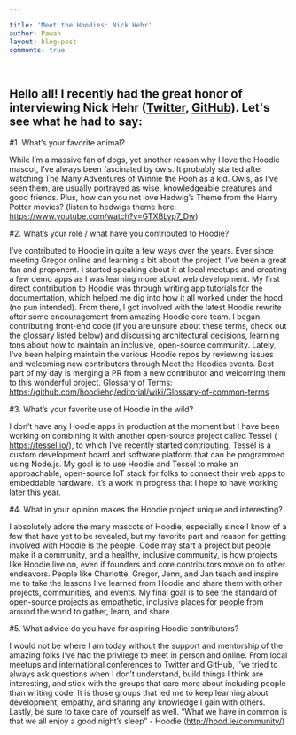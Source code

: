 ```yaml
---

title: 'Meet the Hoodies: Nick Hehr'
author: Pawan
layout: blog-post
comments: true

---
```


## Hello all! I recently had the great honor of interviewing Nick Hehr ([Twitter](https://twitter.com/hipsterbrown), [GitHub](https://github.com/hipsterbrown)). Let's see what he had to say:

#1. What’s your favorite animal?

While I’m a massive fan of dogs, yet another reason why I love the Hoodie mascot, I’ve always been fascinated by owls. It probably started after watching The Many Adventures of Winnie the Pooh as a kid. Owls, as I’ve seen them, are usually portrayed as wise, knowledgeable creatures and good friends. Plus, how can you not love Hedwig’s Theme from the Harry Potter movies? (listen to hedwigs theme here: https://www.youtube.com/watch?v=GTXBLyp7_Dw)


#2. What’s your role / what have you contributed to Hoodie?

I’ve contributed to Hoodie in quite a few ways over the years. Ever since meeting Gregor online and learning a bit about the project, I’ve been a great fan and proponent. I started speaking about it at local meetups and creating a few demo apps as I was learning more about web development. My first direct contribution to Hoodie was through writing app tutorials for the documentation, which helped me dig into how it all worked under the hood (no pun intended). From there, I got involved with the latest Hoodie rewrite after some encouragement from amazing Hoodie core team. I began contributing front-end code (if you are unsure about these terms, check out the glossary listed below) and discussing architectural decisions, learning tons about how to maintain an inclusive, open-source community. Lately, I’ve been helping maintain the various Hoodie repos by reviewing issues and welcoming new contributors through Meet the Hoodies events. Best part of my day is merging a PR from a new contributor and welcoming them to this wonderful project.
Glossary of Terms: https://github.com/hoodiehq/editorial/wiki/Glossary-of-common-terms

#3. What’s your favorite use of Hoodie in the wild?

I don’t have any Hoodie apps in production at the moment but I have been working on combining it with another open-source project called Tessel ( https://tessel.io/), to which I’ve recently started contributing. Tessel is a custom development board and software platform that can be programmed using Node.js. My goal is to use Hoodie and Tessel to make an approachable, open-source IoT stack for folks to connect their web apps to embeddable hardware. It’s a work in progress that I hope to have working later this year.


#4. What in your opinion makes the Hoodie project unique and interesting?

I absolutely adore the many mascots of Hoodie, especially since I know of a few that have yet to be revealed, but my favorite part and reason for getting involved with Hoodie is the people. Code may start a project but people make it a community, and a healthy, inclusive community, is how projects like Hoodie live on, even if founders and core contributors move on to other endeavors. People like Charlotte, Gregor, Jenn, and Jan teach and inspire me to take the lessons I’ve learned from Hoodie and share them with other projects, communities, and events. My final goal is to see the standard of open-source projects as empathetic, inclusive places for people from around the world to gather, learn, and share.

#5. What advice do you have for aspiring Hoodie contributors?

I would not be where I am today without the support and mentorship of the amazing folks I’ve had the privilege to meet in person and online. From local meetups and international conferences to Twitter and GitHub, I’ve tried to always ask questions when I don’t understand, build things I think are interesting, and stick with the groups that care more about including people than writing code. It is those groups that led me to keep learning about development, empathy, and sharing any knowledge I gain with others. Lastly, be sure to take care of yourself as well. “What we have in common is that we all enjoy a good night’s sleep” - Hoodie (http://hood.ie/community/)
